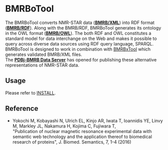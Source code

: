 ﻿# BMRBoTool

The BMRBoTool converts NMR-STAR data ([**BMRB/XML**](http://bmrbpub.protein.osaka-u.ac.jp/archive/xml-noatom)) into RDF format ([**BMRB/RDF**](http://bmrbpub.protein.osaka-u.ac.jp/archive/rdf)). Along with the BMRB/RDF, BMRBoTool generates its ontology in the OWL format ([**BMRB/OWL**](http://bmrbpub.protein.osaka-u.ac.jp/schema/mmcif_nmr-star.owl)). The both RDF and OWL constitutes a standard model for data interchange on the Web and makes it possible to query across diverse data sources using RDF query language, SPARQL.<br />
BMRBoTool is designed to work in combination with [BMRBxTool](https://github.com/yokochi47/BMRBxTool) which generates validated BMRB/XML files.<br />
The [**PDBj-BMRB Data Server**](http://bmrbpub.protein.osaka-u.ac.jp) has opened for publishing these alternative representations of NMR-STAR data.

## Usage

Please refer to [INSTALL](https://github.com/yokochi47/BMRBoTool/blob/master/INSTALL).

## Reference

- Yokochi M, Kobayashi N, Ulrich EL, Kinjo AR, Iwata T, Ioannidis YE, Linvy M, Markley JL, Nakamura H, Kojima C, Fujiwara T,<br />
 "Publication of nuclear magnetic resonance experimental data with semantic web technology and the application thereof to biomedical research of proteins", J. Biomed. Semantics, 7, 1-4 (2016)

